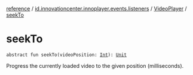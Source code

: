 [reference](../../index.md) / [id.innovationcenter.innoplayer.events.listeners](../index.md) / [VideoPlayer](index.md) / [seekTo](./seek-to.md)

# seekTo

`abstract fun seekTo(videoPosition: `[`Int`](https://kotlinlang.org/api/latest/jvm/stdlib/kotlin/-int/index.html)`): `[`Unit`](https://kotlinlang.org/api/latest/jvm/stdlib/kotlin/-unit/index.html)

Progress the currently loaded video to the given position (milliseconds).

